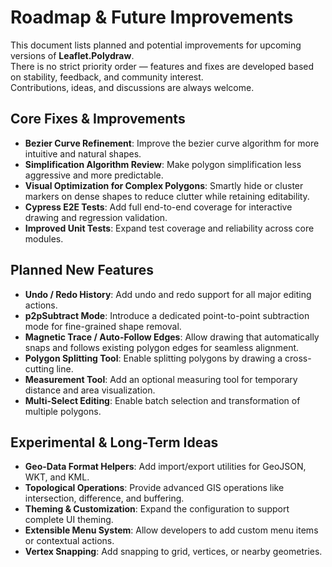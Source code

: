 # Roadmap & Future Improvements

This document lists planned and potential improvements for upcoming versions of **Leaflet.Polydraw**.  
There is no strict priority order — features and fixes are developed based on stability, feedback, and community interest.  
Contributions, ideas, and discussions are always welcome.

## Core Fixes & Improvements

- **Bezier Curve Refinement**: Improve the bezier curve algorithm for more intuitive and natural shapes.
- **Simplification Algorithm Review**: Make polygon simplification less aggressive and more predictable.
- **Visual Optimization for Complex Polygons**: Smartly hide or cluster markers on dense shapes to reduce clutter while retaining editability.
- **Cypress E2E Tests**: Add full end-to-end coverage for interactive drawing and regression validation.
- **Improved Unit Tests**: Expand test coverage and reliability across core modules.

## Planned New Features

- **Undo / Redo History**: Add undo and redo support for all major editing actions.
- **p2pSubtract Mode**: Introduce a dedicated point-to-point subtraction mode for fine-grained shape removal.
- **Magnetic Trace / Auto-Follow Edges**: Allow drawing that automatically snaps and follows existing polygon edges for seamless alignment.
- **Polygon Splitting Tool**: Enable splitting polygons by drawing a cross-cutting line.
- **Measurement Tool**: Add an optional measuring tool for temporary distance and area visualization.
- **Multi-Select Editing**: Enable batch selection and transformation of multiple polygons.

## Experimental & Long-Term Ideas

- **Geo-Data Format Helpers**: Add import/export utilities for GeoJSON, WKT, and KML.
- **Topological Operations**: Provide advanced GIS operations like intersection, difference, and buffering.
- **Theming & Customization**: Expand the configuration to support complete UI theming.
- **Extensible Menu System**: Allow developers to add custom menu items or contextual actions.
- **Vertex Snapping**: Add snapping to grid, vertices, or nearby geometries.
